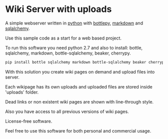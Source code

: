 # Wiki Server with uploads

A simple webserver written in [python](https://www.python.org/) with [bottlepy](http://bottlepy.org/), [markdown](https://pypi.python.org/pypi/Markdown) and [sqlalchemy](http://www.sqlalchemy.org/).

Use this sample code as a start for a web based project.

To run this software you need python 2.7 and also to install: bottle, sqlalchemy, markdown, bottle-sqlalchemy, beaker, cherrypy.

```sh
pip install bottle sqlalchemy markdown bottle-sqlalchemy beaker cherrypy
```
With this solution you create wiki pages on demand and upload files into server.

Each wikipage has its own uploads and uploaded files are stored inside 'uploads' folder.

Dead links or non existent wiki pages are shown with line-through style.

Also you have access to all previous versions of wiki pages.

License-free software.
 
Feel free to use this software for both personal and commercial usage.


